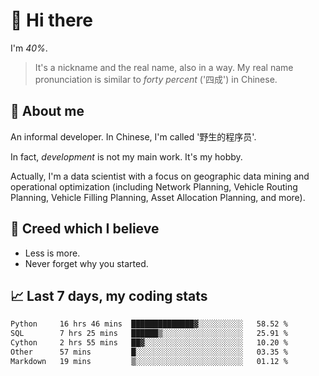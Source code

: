 # 👋 Hi there

I'm *40%*.

> It's a nickname and the real name, also in a way.
> My real name pronunciation is similar to *forty percent* ('四成') in Chinese.

## :speech_balloon: About me

An informal developer. In Chinese, I'm called '野生的程序员'.

In fact, _development_ is not my main work. It's my hobby.

Actually, I'm a data scientist with a focus on geographic data mining and operational optimization (including Network Planning, Vehicle Routing Planning, Vehicle Filling Planning, Asset Allocation Planning, and more).

## :see_no_evil: Creed which I believe

- Less is more.
- Never forget why you started.

## :chart_with_upwards_trend: Last 7 days, my coding stats

<!--START_SECTION:waka-->

```txt
Python     16 hrs 46 mins  ██████████████▓░░░░░░░░░░   58.52 %
SQL        7 hrs 25 mins   ██████▒░░░░░░░░░░░░░░░░░░   25.91 %
Cython     2 hrs 55 mins   ██▓░░░░░░░░░░░░░░░░░░░░░░   10.20 %
Other      57 mins         █░░░░░░░░░░░░░░░░░░░░░░░░   03.35 %
Markdown   19 mins         ▒░░░░░░░░░░░░░░░░░░░░░░░░   01.12 %
```

<!--END_SECTION:waka-->
